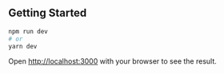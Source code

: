 
## Getting Started

```bash
npm run dev
# or
yarn dev
```

Open [http://localhost:3000](http://localhost:3000) with your browser to see the result.